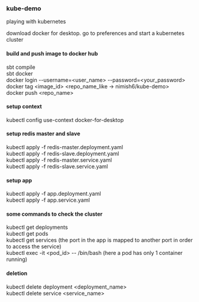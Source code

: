 ### kube-demo
playing with kubernetes

download docker for desktop. go to preferences and start a kubernetes cluster

#### build and push image to docker hub
sbt compile   
sbt docker    
docker login --username=<user_name> --password=<your_password>   
docker tag <image_id> <repo_name_like -> nimish6/kube-demo>   
docker push <repo_name>   

#### setup context
kubectl config use-context docker-for-desktop   

#### setup redis master and slave
kubectl apply -f redis-master.deployment.yaml   
kubectl apply -f redis-slave.deployment.yaml    
kubectl apply -f redis-master.service.yaml        
kubectl apply -f redis-slave.service.yaml   

#### setup app
kubectl apply -f app.deployment.yaml    
kubectl apply -f app.service.yaml   

#### some commands to check the cluster
kubectl get deployments   
kubectl get pods    
kubectl get services (the port in the app is mapped to another port in order to access the service)   
kubectl exec -it <pod_id> -- /bin/bash (here a pod has only 1 container running)    

#### deletion
kubectl delete deployment <deployment_name>   
kubectl delete service <service_name>   
